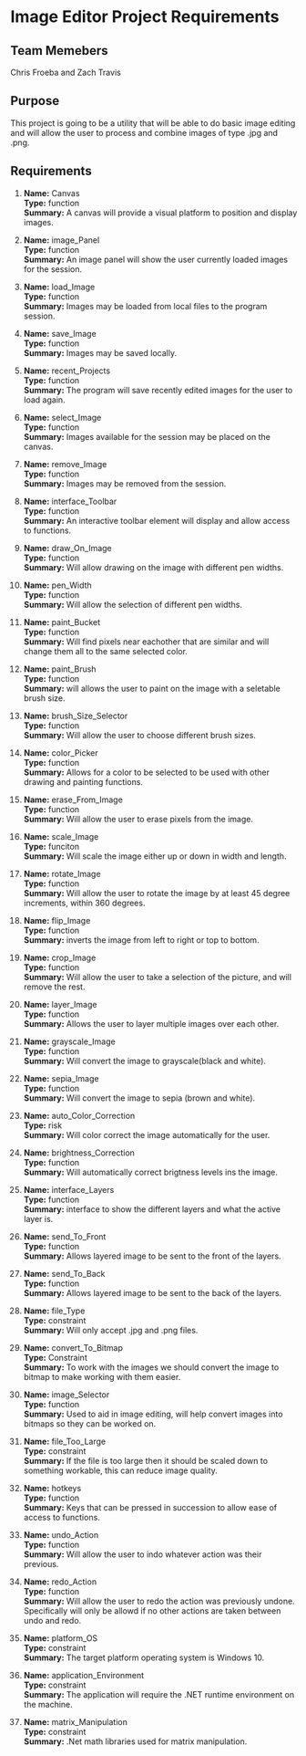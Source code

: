 # Image Editor Project Requirements

## Team Memebers
Chris Froeba and Zach Travis

## Purpose
This project is going to be a utility that will be able to do basic image editing and will allow the user to process and combine images of type .jpg and .png.

## Requirements

1. **Name:** Canvas  
**Type:** function  
**Summary:** A canvas will provide a visual platform to position and display images. 

1. **Name:** image_Panel  
**Type:** function  
**Summary:** An image panel will show the user currently loaded images for the session.  

1. **Name:** load_Image  
**Type:**  function  
**Summary:**  Images may be loaded from local files to the program session.  

1. **Name:** save_Image  
**Type:** function  
**Summary:** Images may be saved locally.  

1. **Name:** recent_Projects  
**Type:** function  
**Summary:** The program will save recently edited images for the user to load again.    

1. **Name:** select_Image  
**Type:** function  
**Summary:** Images available for the session may be placed on the canvas.

1. **Name:** remove_Image  
**Type:** function  
**Summary:** Images may be removed from the session.

1. **Name:** interface_Toolbar  
**Type:** function  
**Summary:** An interactive toolbar element will display and allow access to functions. 
	
1. **Name:** draw_On_Image  
**Type:** function  
**Summary:** Will allow drawing on the image with different pen widths.  

1. **Name:** pen_Width  
**Type:** function  
**Summary:** Will allow the selection of different pen widths.  

1. **Name:** paint_Bucket  
**Type:** function  
**Summary:** Will find pixels near eachother that are similar and will change them all to the same selected color.  
	
1. **Name:** paint_Brush  
**Type:** function  
**Summary:** will allows the user to paint on the image with a seletable brush size.  

1. **Name:** brush_Size_Selector  
**Type:** function  
**Summary:** Will allow the user to choose different brush sizes. 

1. **Name:** color_Picker  
**Type:** function  
**Summary:** Allows for a color to be selected to be used with other drawing and painting functions.  

1. **Name:** erase_From_Image  
**Type:** function  
**Summary:** Will allow the user to erase pixels from the image.  

1. **Name:** scale_Image  
**Type:** funciton  
**Summary:** Will scale the image either up or down in width and length.  

1. **Name:** rotate_Image  
**Type:** function  
**Summary:** Will allow the user to rotate the image by at least 45 degree increments, within 360 degrees.   

1. **Name:** flip_Image  
**Type:** function  
**Summary:** inverts the image from left to right or top to bottom.  
	
1. **Name:** crop_Image  
**Type:** function  
**Summary:** Will allow the user to take a selection of the picture, and will remove the rest.  

1. **Name:** layer_Image  
**Type:** function  
**Summary:** Allows the user to layer multiple images over each other.  

1. **Name:** grayscale_Image  
**Type:** function  
**Summary:** Will convert the image to grayscale(black and white).  

1. **Name:** sepia_Image  
**Type:** function  
**Summary:** Will convert the image to sepia (brown and white).  
	
1. **Name:** auto_Color_Correction  
**Type:** risk  
**Summary:** Will color correct the image automatically for the user.   

1. **Name:** brightness_Correction  
**Type:** function  
**Summary:** Will automatically correct brigtness levels ins the image.  

1. **Name:** interface_Layers  
**Type:** function  
**Summary:** interface to show the different layers and what the active layer is.  

1. **Name:** send_To_Front  
**Type:** function  
**Summary:** Allows layered image to be sent to the front of the layers.  
	
1. **Name:** send_To_Back  
**Type:** function  
**Summary:** Allows layered image to be sent to the back of the layers.  

1. **Name:** file_Type  
**Type:** constraint  
**Summary:** Will only accept .jpg and .png files.  
	
1. **Name:** convert_To_Bitmap  
**Type:** Constraint  
**Summary:** To work with the images we should convert the image to bitmap to make working with them easier.  

1. **Name:** image_Selector  
**Type:** function  
**Summary:** Used to aid in image editing, will help convert images into bitmaps so they can be worked on.  
	
1. **Name:** file_Too_Large  
**Type:** constraint  
**Summary:** If the file is too large then it should be scaled down to something workable, this can reduce image quality.  

1. **Name:** hotkeys  
**Type:** function  
**Summary:** Keys that can be pressed in succession to allow ease of access to functions.  

1. **Name:** undo_Action  
**Type:** function  
**Summary:** Will allow the user to indo whatever action was their previous.  

1. **Name:** redo_Action  
**Type:** function  
**Summary:** Will allow the user to redo the action was previously undone. Specifically will only be allowd if no other actions are taken between undo and redo.  

1. **Name:** platform_OS  
**Type:** constraint  
**Summary:** The target platform operating system is Windows 10.  

1. **Name:** application_Environment  
**Type:** constraint  
**Summary:**  The application will require the .NET runtime environment on the machine.  

1. **Name:** matrix_Manipulation  
**Type:** constraint  
**Summary:** .Net math libraries used for matrix manipulation.  
